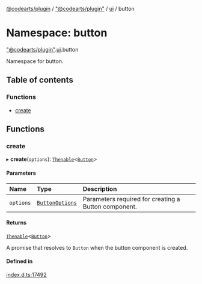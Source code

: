 [@codearts/plugin](../README.md) / ["@codearts/plugin"](_codearts_plugin_.md) / [ui](codearts_plugin_.ui.md) / button

# Namespace: button

["@codearts/plugin"](_codearts_plugin_.md).[ui](codearts_plugin_.ui.md).button

Namespace for button.

## Table of contents

### Functions

- [create](codearts_plugin_.ui.button.md#create)

## Functions

### create

▸ **create**(`options`): [`Thenable`](../interfaces/Thenable.md)<[`Button`](../interfaces/codearts_plugin_.ui.Button-1.md)\>

#### Parameters

| Name | Type | Description |
| :------ | :------ | :------ |
| `options` | [`ButtonOptions`](../interfaces/codearts_plugin_.ui.ButtonOptions.md) | Parameters required for creating a Button component. |

#### Returns

[`Thenable`](../interfaces/Thenable.md)<[`Button`](../interfaces/codearts_plugin_.ui.Button-1.md)\>

A promise that resolves to `Button` when the button component is created.

#### Defined in

[index.d.ts:17492](https://github.com/shuyaqian/cloudide-plugin-api/blob/3fbdd11/index.d.ts#L17492)

